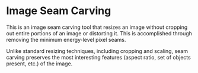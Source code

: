 # Image Seam Carving
This is an image seam carving tool that resizes an image without cropping out entire portions of an image or distorting it. This is accomplished through removing the minimum energy-level pixel seams. 

Unlike standard resizing techniques, including cropping and scaling, seam carving preserves the most interesting features (aspect ratio, set of objects present, etc.) of the image.
